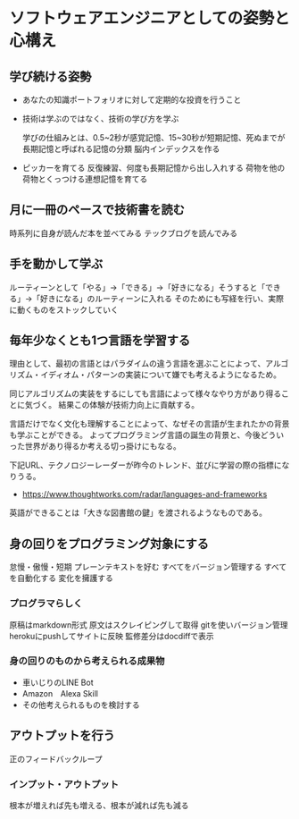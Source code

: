 # ソフトウェアエンジニアとしての姿勢と心構え

## 学び続ける姿勢

- あなたの知識ポートフォリオに対して定期的な投資を行うこと
- 技術は学ぶのではなく、技術の学び方を学ぶ

    学びの仕組みとは、0.5~2秒が感覚記憶、15~30秒が短期記憶、死ぬまでが長期記憶と呼ばれる記憶の分類
    脳内インデックスを作る

- ピッカーを育てる
    反復練習、何度も長期記憶から出し入れする
    荷物を他の荷物とくっつける連想記憶を育てる

## 月に一冊のペースで技術書を読む

時系列に自身が読んだ本を並べてみる
テックブログを読んでみる

## 手を動かして学ぶ

ルーティーンとして「やる」->「できる」->「好きになる」そうすると「できる」->「好きになる」のルーティーンに入れる
そのためにも写経を行い、実際に動くものをストックしていく

## 毎年少なくとも1つ言語を学習する

理由として、最初の言語とはパラダイムの違う言語を選ぶことによって、アルゴリズム・イディオム・パターンの実装について嫌でも考えるようになるため。

同じアルゴリズムの実装をするにしても言語によって様々なやり方があり得ることに気づく。
結果この体験が技術力向上に貢献する。

言語だけでなく文化も理解することによって、なぜその言語が生まれたかの背景も学ぶことができる。
よってプログラミング言語の誕生の背景と、今後どういった世界があり得るか考える切っ掛けにもなる。

下記URL、テクノロジーレーダーが昨今のトレンド、並びに学習の際の指標になりうる。

- <https://www.thoughtworks.com/radar/languages-and-frameworks>

英語ができることは「大きな図書館の鍵」を渡されるようなものである。

## 身の回りをプログラミング対象にする

怠慢・傲慢・短期
プレーンテキストを好む
すべてをバージョン管理する
すべてを自動化する
変化を擁護する

### プログラマらしく

原稿はmarkdown形式
原文はスクレイピングして取得
gitを使いバージョン管理
herokuにpushしてサイトに反映
監修差分はdocdiffで表示

### 身の回りのものから考えられる成果物

- 車いじりのLINE Bot
- Amazon　Alexa Skill
- その他考えられるものを検討する

## アウトプットを行う

正のフィードバックループ

### インプット・アウトプット

根本が増えれば先も増える、根本が減れば先も減る

